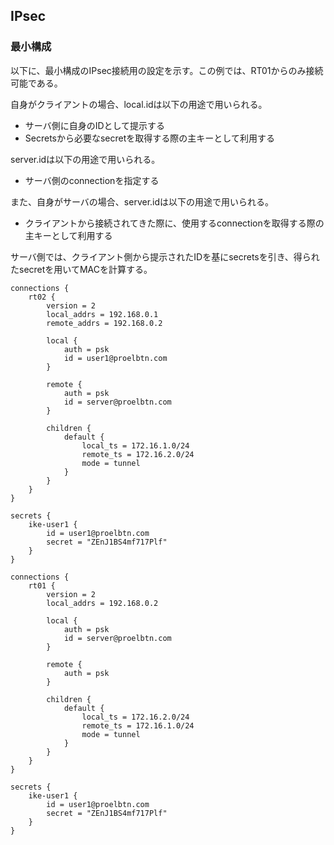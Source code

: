 ## IPsec

### 最小構成

以下に、最小構成のIPsec接続用の設定を示す。この例では、RT01からのみ接続可能である。

自身がクライアントの場合、local.idは以下の用途で用いられる。

* サーバ側に自身のIDとして提示する
* Secretsから必要なsecretを取得する際の主キーとして利用する

server.idは以下の用途で用いられる。

* サーバ側のconnectionを指定する

また、自身がサーバの場合、server.idは以下の用途で用いられる。

* クライアントから接続されてきた際に、使用するconnectionを取得する際の主キーとして利用する

サーバ側では、クライアント側から提示されたIDを基にsecretsを引き、得られたsecretを用いてMACを計算する。

```
connections {
    rt02 {
        version = 2
        local_addrs = 192.168.0.1
        remote_addrs = 192.168.0.2
        
        local {
            auth = psk
            id = user1@proelbtn.com
        }

        remote {
            auth = psk
            id = server@proelbtn.com
        }

        children {
            default {
                local_ts = 172.16.1.0/24
                remote_ts = 172.16.2.0/24
                mode = tunnel
            }
        }
    }
}

secrets {
    ike-user1 {
        id = user1@proelbtn.com
        secret = "ZEnJ1BS4mf717Plf"
    }
}
```

```
connections {
    rt01 {
        version = 2
        local_addrs = 192.168.0.2
        
        local {
            auth = psk
            id = server@proelbtn.com
        }

        remote {
            auth = psk
        }

        children {
            default {
                local_ts = 172.16.2.0/24
                remote_ts = 172.16.1.0/24
                mode = tunnel
            }
        }
    }
}

secrets {
    ike-user1 {
        id = user1@proelbtn.com
        secret = "ZEnJ1BS4mf717Plf"
    }
}
```